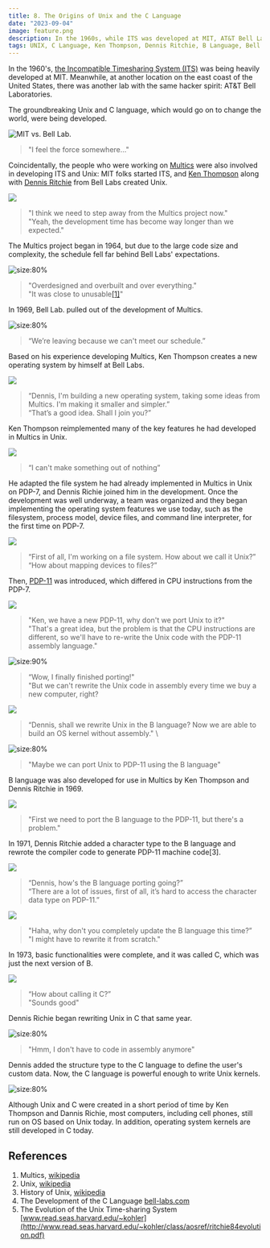 ```yaml
---
title: 8. The Origins of Unix and the C Language
date: "2023-09-04"
image: feature.png
description: In the 1960s, while ITS was developed at MIT, AT&T Bell Labs fostered a similar hacker spirit, creating Unix and the C language. Ken Thompson and Dennis Ritchie, transitioning from the Multics project, aimed for simplicity and efficiency, developing Unix on PDP-7 and later porting it to PDP-11. The creation of the C language, evolving from B, allowed Unix to be rewritten in a high-level language, setting a foundational standard for modern computing and operating system development...
tags: UNIX, C Language, Ken Thompson, Dennis Ritchie, B Language, Bell Labs., Multics, PDP-11, 1970s
---
```


In the 1960's, [the Incompatible Timesharing System (ITS)](https://en.wikipedia.org/wiki/Incompatible_Timesharing_System) was being heavily developed at MIT. Meanwhile, at another location on the east coast of the United States, there was another lab with the same hacker spirit: AT\&T Bell Laboratories.

The groundbreaking Unix and C language, which would go on to change the world, were being developed.

![](images/8_2.png "MIT vs. Bell Lab.")
> "I feel the force somewhere…"

Coincidentally, the people who were working on [Multics](https://en.wikipedia.org/wiki/Multics) were also involved in developing ITS and Unix: MIT folks started ITS, and [Ken Thompson](https://en.wikipedia.org/wiki/Ken_Thompson) along with [Dennis Ritchie](https://en.wikipedia.org/wiki/Dennis_Ritchie) from Bell Labs created Unix.

![](images/8_3.png)
> "I think we need to step away from the Multics project now."\
> "Yeah, the development time has become way longer than we expected."

The Multics project began in 1964, but due to the large code size and complexity, the schedule fell far behind Bell Labs' expectations.

![](images/8_4.png "size:80%")
> "Overdesigned and overbuilt and over everything."\
> "It was close to unusable[&lbrack;1&rbrack;][1]"


In 1969, Bell Lab. pulled out of the development of Multics.

![](images/8_5.png "size:80%")
> “We’re leaving because we can't meet our schedule.”

Based on his experience developing Multics, Ken Thompson creates a new operating system by himself at Bell Labs.

![](images/8_6.png)
> “Dennis, I'm building a new operating system, taking some ideas from Multics. I'm making it smaller and simpler.” \
> “That’s a good idea. Shall I join you?”

Ken Thompson reimplemented many of the key features he had developed in Multics in Unix.

![](images/8_7.png)
> “I can't make something out of nothing”

He adapted the file system he had already implemented in Multics in Unix on PDP-7, and Dennis Richie joined him in the development. Once the development was well underway, a team was organized and they began implementing the operating system features we use today, such as the filesystem, process model, device files, and command line interpreter, for the first time on PDP-7.

![](images/8_8.png)
> “First of all, I'm working on a file system. How about we call it Unix?” \
> “How about mapping devices to files?”

Then, [PDP-11](https://en.wikipedia.org/wiki/PDP-11) was introduced, which differed in CPU instructions from the PDP-7.

![](images/8_9.png)
> "Ken, we have a new PDP-11, why don't we port Unix to it?" \
> "That's a great idea, but the problem is that the CPU instructions are different, so we'll have to re-write the Unix code with the PDP-11 assembly language."

![](images/8_10.png "size:90%")
> “Wow, I finally finished porting!" \
> "But we can't rewrite the Unix code in assembly every time we buy a new computer, right?

![](images/8_11.png)
> “Dennis, shall we rewrite Unix in the B language? Now we are able to build an OS kernel without assembly." \

![](images/8_12.png "size:80%")
> "Maybe we can port Unix to PDP-11 using the B language"  

B language was also developed for use in Multics by Ken Thompson and Dennis Ritchie in 1969.

![](images/8_13.png)
> "First we need to port the B language to the PDP-11, but there's a problem."

In 1971, Dennis Ritchie added a character type to the B language and rewrote the compiler code to generate PDP-11 machine code\[3].

![](images/8_14.png)
> “Dennis, how's the B language porting going?” \
> “There are a lot of issues, first of all, it’s hard to access the character data type on PDP-11.”

![](images/8_15.png)
> "Haha, why don't you completely update the B language this time?” \
> "I might have to rewrite it from scratch."

In 1973, basic functionalities were complete, and it was called C, which was just the next version of B.

![](images/8_16.png)
> “How about calling it C?” \
> "Sounds good"

Dennis Richie began rewriting Unix in C that same year.

![](images/8_17.png "size:80%")
> "Hmm, I don't have to code in assembly anymore"

Dennis added the structure type to the C language to define the user's custom data. Now, the C language is powerful enough to write Unix kernels.

![](images/8_18.png "size:80%")

Although Unix and C were created in a short period of time by Ken Thompson and Dannis Richie, most computers, including cell phones, still run on OS based on Unix today. In addition, operating system kernels are still developed in C today.

## References
1. Multics, [wikipedia](https://en.wikipedia.org/wiki/Multics)
2. Unix, [wikipedia](https://en.wikipedia.org/wiki/Unix)
3. History of Unix, [wikipedia](https://en.wikipedia.org/wiki/History\_of\_Unix)
4. The Development of the C Language [bell-labs.com](https://www.bell-labs.com/usr/dmr/www/chist.html)
5. The Evolution of the Unix Time-sharing System [www.read.seas.harvard.edu/~kohler](http://www.read.seas.harvard.edu/~kohler/class/aosref/ritchie84evolution.pdf)


[1]: https://en.wikipedia.org/wiki/Multics "Multics, Wikipedia"